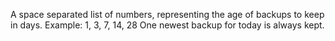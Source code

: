 A space separated list of numbers, representing the age of backups to keep in days.
Example: 1, 3, 7, 14, 28
One newest backup for today is always kept.